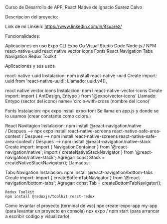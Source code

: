 Curso de Desarrollo de APP, React Native de Ignacio Suarez Calvo

Descripcion del proyecto:

Link de mi Linkein: https://www.linkedin.com/in/ifsuarez/

Funcionalidades:

Aplicaciones en uso
  Expo CLI 
  Expo Go
  Visual Studio Code
  Node js / NPM
  react-native-uuid 
  react native vector icons
  Fonts
  React Navigation
  Tabs Navigation
  Redux Toolkit

  Aplicaciones y sus usos
  
  react-native-uuid
    Instalacion: npm install react-native-uuid
    Create import: uuid from 'react-native-uuid';
    Llamado: uuid.v4(),
  
  react native vector icons
    Instalacion: npm i react-native-vector-icons
    Create import: import { AntDesign, Entypo } from '@expo/vector-icons'
    Llamado: Entypo (sector del icono) name='circle-with-cross (nombre del icono)' 

  Fonts
    Instalacion: npx expo install expo-font
    Se llama en app.js y donde se lo usamos (crear constante como colors.)

  React Navitagion
    Instalacion: npm install @react-navigation/native  
                / Despues --> npx expo install react-native-screens react-native-safe-area-context 
                / Despues --> npm install react-native-screens react-native-safe-area-context
                / Despues --> npm install @react-navigation/native-stack
    Create import: import { NavigationContainer } from '@react-navigation/native'; import { createNativeStackNavigator } from '@react-navigation/native-stack';
    Agregar: const Stack = createNativeStackNavigator();
    Llamados: <!-- <NavigationContainer>{/* Rest of your app code */}</NavigationContainer>  <Stack.Screen name="Details" component={DetailsScreen} / --> 

  Tabs Navigation
    Instalacion: npm install @react-navigation/bottom-tabs
    Create import: import { createBottomTabNavigator } from '@react-navigation/bottom-tabs';
    Agregar: const Tab = createBottomTabNavigator();

    Redux Toolkit
    npm install @reduxjs/toolkit react-redux

Como levantar el proyecto (terminal de vsc)
  npx create-expo-app my-app (para levantar un proyecto en consola)
  npx expo / npm start (para arrancar a escribir codigo y visualizarlo)
